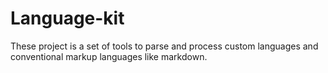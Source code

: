 # Language-kit

These project is a set of tools to parse and process custom languages and conventional markup languages like markdown.